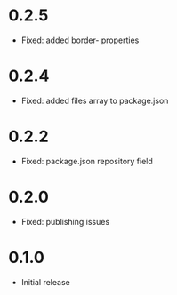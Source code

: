 # 0.2.5

-   Fixed: added border- properties

# 0.2.4

-   Fixed: added files array to package.json

# 0.2.2

-   Fixed: package.json repository field

# 0.2.0

-   Fixed: publishing issues

# 0.1.0

-   Initial release
